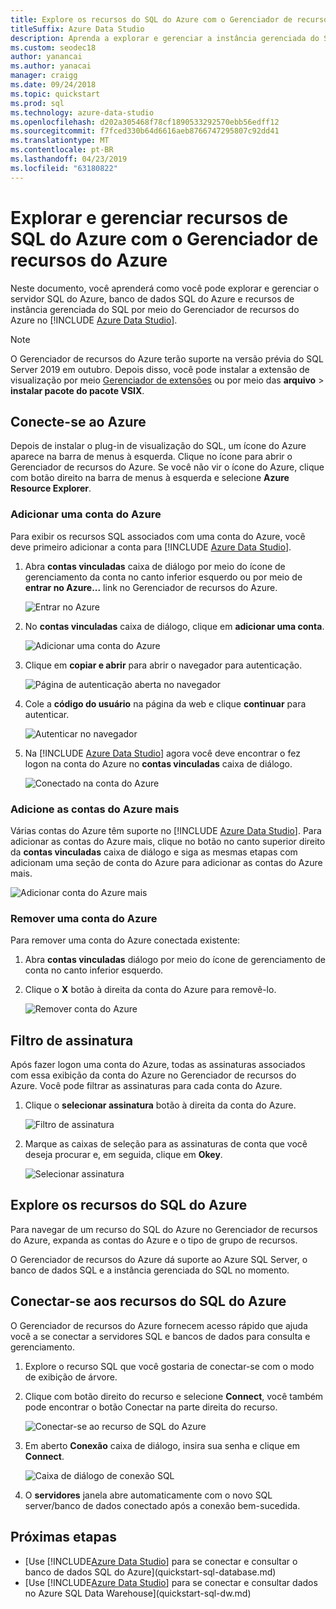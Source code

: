 ```yaml
---
title: Explore os recursos do SQL do Azure com o Gerenciador de recursos do Azure
titleSuffix: Azure Data Studio
description: Aprenda a explorar e gerenciar a instância gerenciada do SQL por meio do Gerenciador de recursos do Azure, banco de dados SQL e SQL Server do Azure.
ms.custom: seodec18
author: yanancai
ms.author: yanacai
manager: craigg
ms.date: 09/24/2018
ms.topic: quickstart
ms.prod: sql
ms.technology: azure-data-studio
ms.openlocfilehash: d202a305468f78cf1890533292570ebb56edff12
ms.sourcegitcommit: f7fced330b64d6616aeb8766747295807c92dd41
ms.translationtype: MT
ms.contentlocale: pt-BR
ms.lasthandoff: 04/23/2019
ms.locfileid: "63180822"
---
```

# <a name="explore-and-manage-azure-sql-resources-with-azure-resource-explorer"></a>Explorar e gerenciar recursos de SQL do Azure com o Gerenciador de recursos do Azure

Neste documento, você aprenderá como você pode explorar e gerenciar o servidor SQL do Azure, banco de dados SQL do Azure e recursos de instância gerenciada do SQL por meio do Gerenciador de recursos do Azure no [!INCLUDE [Azure Data Studio](../includes/name-sos-short.md)].

>[!NOTE]
>O Gerenciador de recursos do Azure terão suporte na versão prévia do SQL Server 2019 em outubro. Depois disso, você pode instalar a extensão de visualização por meio [Gerenciador de extensões](extensions.md) ou por meio das **arquivo** > **instalar pacote do pacote VSIX**.


## <a name="connect-to-azure"></a>Conecte-se ao Azure

Depois de instalar o plug-in de visualização do SQL, um ícone do Azure aparece na barra de menus à esquerda. Clique no ícone para abrir o Gerenciador de recursos do Azure. Se você não vir o ícone do Azure, clique com botão direito na barra de menus à esquerda e selecione **Azure Resource Explorer**.

### <a name="add-an-azure-account"></a>Adicionar uma conta do Azure

Para exibir os recursos SQL associados com uma conta do Azure, você deve primeiro adicionar a conta para [!INCLUDE [Azure Data Studio](../includes/name-sos-short.md)].

1. Abra **contas vinculadas** caixa de diálogo por meio do ícone de gerenciamento da conta no canto inferior esquerdo ou por meio de **entrar no Azure...**  link no Gerenciador de recursos do Azure.

    ![Entrar no Azure](media/azure-resource-explorer/sign-in-to-azure.png)

2. No **contas vinculadas** caixa de diálogo, clique em **adicionar uma conta**.

    ![Adicionar uma conta do Azure](media/azure-resource-explorer/add-an-azure-account.png)

3. Clique em **copiar e abrir** para abrir o navegador para autenticação.

    ![Página de autenticação aberta no navegador](media/azure-resource-explorer/open-authentication-in-browser.png)

4. Cole a **código do usuário** na página da web e clique **continuar** para autenticar.

    ![Autenticar no navegador](media/azure-resource-explorer/authenticate-in-browser.png)

5. Na [!INCLUDE [Azure Data Studio](../includes/name-sos-short.md)] agora você deve encontrar o fez logon na conta do Azure no **contas vinculadas** caixa de diálogo.

    ![Conectado na conta do Azure](media/azure-resource-explorer/signed-in-azure-account.png)

### <a name="add-more-azure-accounts"></a>Adicione as contas do Azure mais

Várias contas do Azure têm suporte no [!INCLUDE [Azure Data Studio](../includes/name-sos-short.md)]. Para adicionar as contas do Azure mais, clique no botão no canto superior direito da **contas vinculadas** caixa de diálogo e siga as mesmas etapas com adicionam uma seção de conta do Azure para adicionar as contas do Azure mais.

![Adicionar conta do Azure mais](media/azure-resource-explorer/add-more-azure-account.png)

### <a name="remove-an-azure-account"></a>Remover uma conta do Azure

Para remover uma conta do Azure conectada existente:

1. Abra **contas vinculadas** diálogo por meio do ícone de gerenciamento de conta no canto inferior esquerdo.
2. Clique o **X** botão à direita da conta do Azure para removê-lo.

    ![Remover conta do Azure](media/azure-resource-explorer/remove-azure-account.png)

## <a name="filter-subscription"></a>Filtro de assinatura

Após fazer logon uma conta do Azure, todas as assinaturas associados com essa exibição da conta do Azure no Gerenciador de recursos do Azure. Você pode filtrar as assinaturas para cada conta do Azure.

1. Clique o **selecionar assinatura** botão à direita da conta do Azure.

   ![Filtro de assinatura](media/azure-resource-explorer/filter-subscription.png)

2. Marque as caixas de seleção para as assinaturas de conta que você deseja procurar e, em seguida, clique em **Okey**.

   ![Selecionar assinatura](media/azure-resource-explorer/select-subscription.png)

## <a name="explore-azure-sql-resources"></a>Explore os recursos do SQL do Azure

Para navegar de um recurso do SQL do Azure no Gerenciador de recursos do Azure, expanda as contas do Azure e o tipo de grupo de recursos.

O Gerenciador de recursos do Azure dá suporte ao Azure SQL Server, o banco de dados SQL e a instância gerenciada do SQL no momento.

## <a name="connect-to-azure-sql-resources"></a>Conectar-se aos recursos do SQL do Azure

O Gerenciador de recursos do Azure fornecem acesso rápido que ajuda você a se conectar a servidores SQL e bancos de dados para consulta e gerenciamento. 

1. Explore o recurso SQL que você gostaria de conectar-se com o modo de exibição de árvore.
2. Clique com botão direito do recurso e selecione **Connect**, você também pode encontrar o botão Conectar na parte direita do recurso.

   ![Conectar-se ao recurso de SQL do Azure](media/azure-resource-explorer/connect-to-azure-sql-resource.png)

3. Em aberto **Conexão** caixa de diálogo, insira sua senha e clique em **Connect**.

   ![Caixa de diálogo de conexão SQL](media/azure-resource-explorer/sql-connection-dialog.png)
4. O **servidores** janela abre automaticamente com o novo SQL server/banco de dados conectado após a conexão bem-sucedida.

## <a name="next-steps"></a>Próximas etapas

- [Use [!INCLUDE[Azure Data Studio](../includes/name-sos-short.md)] para se conectar e consultar o banco de dados SQL do Azure](quickstart-sql-database.md)
- [Use [!INCLUDE[Azure Data Studio](../includes/name-sos-short.md)] para se conectar e consultar dados no Azure SQL Data Warehouse](quickstart-sql-dw.md)